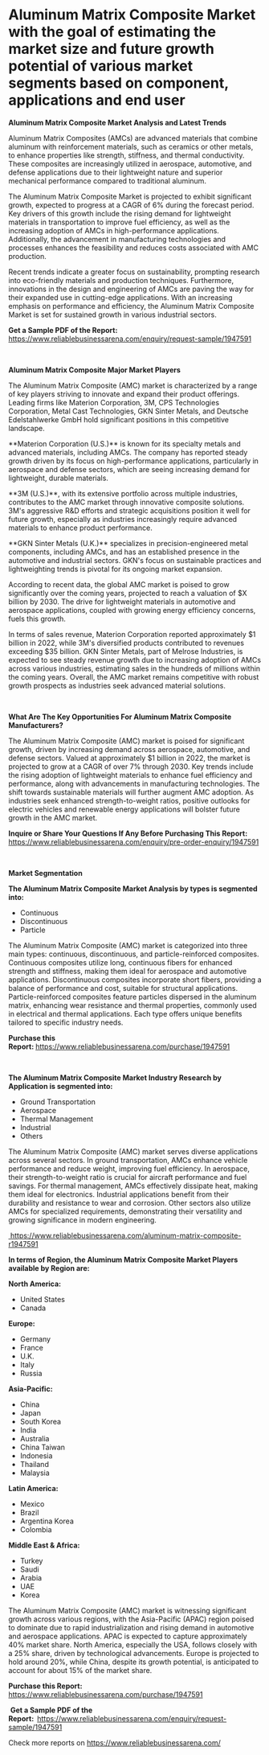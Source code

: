 <p><h1>Aluminum Matrix Composite Market with the goal of estimating the market size and future growth potential of various market segments based on component, applications and end user</h1></p><p><strong>Aluminum Matrix Composite Market Analysis and Latest Trends</strong></p>
<p><p>Aluminum Matrix Composites (AMCs) are advanced materials that combine aluminum with reinforcement materials, such as ceramics or other metals, to enhance properties like strength, stiffness, and thermal conductivity. These composites are increasingly utilized in aerospace, automotive, and defense applications due to their lightweight nature and superior mechanical performance compared to traditional aluminum.</p><p>The Aluminum Matrix Composite Market is projected to exhibit significant growth, expected to progress at a CAGR of 6% during the forecast period. Key drivers of this growth include the rising demand for lightweight materials in transportation to improve fuel efficiency, as well as the increasing adoption of AMCs in high-performance applications. Additionally, the advancement in manufacturing technologies and processes enhances the feasibility and reduces costs associated with AMC production.</p><p>Recent trends indicate a greater focus on sustainability, prompting research into eco-friendly materials and production techniques. Furthermore, innovations in the design and engineering of AMCs are paving the way for their expanded use in cutting-edge applications. With an increasing emphasis on performance and efficiency, the Aluminum Matrix Composite Market is set for sustained growth in various industrial sectors.</p></p>
<p><strong>Get a Sample PDF of the Report:&nbsp;</strong> <a href="https://www.reliablebusinessarena.com/enquiry/request-sample/1947591?utm_campaign=3498&utm_medium=2&utm_source=Github&utm_content=ia&utm_term=02042025&utm_id=aluminum-matrix-composite">https://www.reliablebusinessarena.com/enquiry/request-sample/1947591</a></p>
<p>&nbsp;</p>
<p><strong>Aluminum Matrix Composite Major Market Players</strong></p>
<p><p>The Aluminum Matrix Composite (AMC) market is characterized by a range of key players striving to innovate and expand their product offerings. Leading firms like Materion Corporation, 3M, CPS Technologies Corporation, Metal Cast Technologies, GKN Sinter Metals, and Deutsche Edelstahlwerke GmbH hold significant positions in this competitive landscape.</p><p>**Materion Corporation (U.S.)** is known for its specialty metals and advanced materials, including AMCs. The company has reported steady growth driven by its focus on high-performance applications, particularly in aerospace and defense sectors, which are seeing increasing demand for lightweight, durable materials.</p><p>**3M (U.S.)**, with its extensive portfolio across multiple industries, contributes to the AMC market through innovative composite solutions. 3M's aggressive R&D efforts and strategic acquisitions position it well for future growth, especially as industries increasingly require advanced materials to enhance product performance.</p><p>**GKN Sinter Metals (U.K.)** specializes in precision-engineered metal components, including AMCs, and has an established presence in the automotive and industrial sectors. GKN's focus on sustainable practices and lightweighting trends is pivotal for its ongoing market expansion.</p><p>According to recent data, the global AMC market is poised to grow significantly over the coming years, projected to reach a valuation of $X billion by 2030. The drive for lightweight materials in automotive and aerospace applications, coupled with growing energy efficiency concerns, fuels this growth.</p><p>In terms of sales revenue, Materion Corporation reported approximately $1 billion in 2022, while 3M's diversified products contributed to revenues exceeding $35 billion. GKN Sinter Metals, part of Melrose Industries, is expected to see steady revenue growth due to increasing adoption of AMCs across various industries, estimating sales in the hundreds of millions within the coming years. Overall, the AMC market remains competitive with robust growth prospects as industries seek advanced material solutions.</p></p>
<p>&nbsp;</p>
<p><strong>What Are The Key Opportunities For Aluminum Matrix Composite Manufacturers?</strong></p>
<p><p>The Aluminum Matrix Composite (AMC) market is poised for significant growth, driven by increasing demand across aerospace, automotive, and defense sectors. Valued at approximately $1 billion in 2022, the market is projected to grow at a CAGR of over 7% through 2030. Key trends include the rising adoption of lightweight materials to enhance fuel efficiency and performance, along with advancements in manufacturing technologies. The shift towards sustainable materials will further augment AMC adoption. As industries seek enhanced strength-to-weight ratios, positive outlooks for electric vehicles and renewable energy applications will bolster future growth in the AMC market.</p></p>
<p><strong>Inquire or Share Your Questions If Any Before Purchasing This Report:</strong> <a href="https://www.reliablebusinessarena.com/enquiry/pre-order-enquiry/1947591?utm_campaign=3498&utm_medium=2&utm_source=Github&utm_content=ia&utm_term=02042025&utm_id=aluminum-matrix-composite">https://www.reliablebusinessarena.com/enquiry/pre-order-enquiry/1947591</a></p>
<p>&nbsp;</p>
<p><strong>Market Segmentation</strong></p>
<p><strong>The Aluminum Matrix Composite Market Analysis by types is segmented into:</strong></p>
<p><ul><li>Continuous</li><li>Discontinuous</li><li>Particle</li></ul></p>
<p><p>The Aluminum Matrix Composite (AMC) market is categorized into three main types: continuous, discontinuous, and particle-reinforced composites. Continuous composites utilize long, continuous fibers for enhanced strength and stiffness, making them ideal for aerospace and automotive applications. Discontinuous composites incorporate short fibers, providing a balance of performance and cost, suitable for structural applications. Particle-reinforced composites feature particles dispersed in the aluminum matrix, enhancing wear resistance and thermal properties, commonly used in electrical and thermal applications. Each type offers unique benefits tailored to specific industry needs.</p></p>
<p><strong>Purchase this Report:&nbsp;</strong><a href="https://www.reliablebusinessarena.com/purchase/1947591?utm_campaign=3498&utm_medium=2&utm_source=Github&utm_content=ia&utm_term=02042025&utm_id=aluminum-matrix-composite">https://www.reliablebusinessarena.com/purchase/1947591</a></p>
<p>&nbsp;</p>
<p><strong>The Aluminum Matrix Composite Market Industry Research by Application is segmented into:</strong></p>
<p><ul><li>Ground Transportation</li><li>Aerospace</li><li>Thermal Management</li><li>Industrial</li><li>Others</li></ul></p>
<p><p>The Aluminum Matrix Composite (AMC) market serves diverse applications across several sectors. In ground transportation, AMCs enhance vehicle performance and reduce weight, improving fuel efficiency. In aerospace, their strength-to-weight ratio is crucial for aircraft performance and fuel savings. For thermal management, AMCs effectively dissipate heat, making them ideal for electronics. Industrial applications benefit from their durability and resistance to wear and corrosion. Other sectors also utilize AMCs for specialized requirements, demonstrating their versatility and growing significance in modern engineering.</p></p>
<p><a href="https://www.reliablebusinessarena.com/aluminum-matrix-composite-r1947591?utm_campaign=3498&utm_medium=2&utm_source=Github&utm_content=ia&utm_term=02042025&utm_id=aluminum-matrix-composite">&nbsp;https://www.reliablebusinessarena.com/aluminum-matrix-composite-r1947591</a></p>
<p><strong>In terms of Region, the Aluminum Matrix Composite Market Players available by Region are:</strong></p>
<p>
    <p> <strong> North America: </strong>
        <ul>
            <li>United States</li>
            <li>Canada</li>
        </ul>
        </p> 
    <p> <strong> Europe: </strong>
        <ul>
            <li>Germany</li>
            <li>France</li>
            <li>U.K.</li>
            <li>Italy</li>
            <li>Russia</li>
        </ul>
        </p> 
    <p> <strong> Asia-Pacific: </strong>
        <ul>
            <li>China</li>
            <li>Japan</li>
            <li>South Korea</li>
            <li>India</li>
            <li>Australia</li>
            <li>China Taiwan</li>
            <li>Indonesia</li>
            <li>Thailand</li>
            <li>Malaysia</li>
        </ul>
        </p> 
    <p> <strong> Latin America: </strong>
        <ul>
            <li>Mexico</li>
            <li>Brazil</li>
            <li>Argentina Korea</li>
            <li>Colombia</li>
        </ul>
        </p> 
    <p> <strong> Middle East & Africa: </strong>
        <ul>
            <li>Turkey</li>
            <li>Saudi</li>
            <li>Arabia</li>
            <li>UAE</li>
            <li>Korea</li>
        </ul>
    </p>
    </p>
<p><p>The Aluminum Matrix Composite (AMC) market is witnessing significant growth across various regions, with the Asia-Pacific (APAC) region poised to dominate due to rapid industrialization and rising demand in automotive and aerospace applications. APAC is expected to capture approximately 40% market share. North America, especially the USA, follows closely with a 25% share, driven by technological advancements. Europe is projected to hold around 20%, while China, despite its growth potential, is anticipated to account for about 15% of the market share.</p></p>
<p><strong>Purchase this Report: </strong><a href="https://www.reliablebusinessarena.com/purchase/1947591?utm_campaign=3498&utm_medium=2&utm_source=Github&utm_content=ia&utm_term=02042025&utm_id=aluminum-matrix-composite">https://www.reliablebusinessarena.com/purchase/1947591</a></p>
<p>&nbsp;<strong>Get a Sample PDF of the Report:&nbsp;&nbsp;</strong><a href="https://www.reliablebusinessarena.com/enquiry/request-sample/1947591?utm_campaign=3498&utm_medium=2&utm_source=Github&utm_content=ia&utm_term=02042025&utm_id=aluminum-matrix-composite">https://www.reliablebusinessarena.com/enquiry/request-sample/1947591</a></p>
<p><strong></strong></p>
<p>Check more reports on <a href="https://www.reliablebusinessarena.com/?utm_campaign=3498&utm_medium=2&utm_source=Github&utm_content=ia&utm_term=02042025&utm_id=aluminum-matrix-composite">https://www.reliablebusinessarena.com/</a></p>